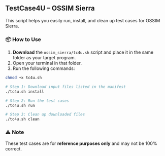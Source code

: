 
## TestCase4U – OSSIM Sierra

This script helps you easily run, install, and clean up test cases for OSSIM Sierra.

### 📦 How to Use

1. **Download** the `ossim_sierra/tc4u.sh` script and place it in the same folder as your target program.
2. Open your terminal in that folder.
3. Run the following commands:

```bash
chmod +x tc4u.sh

# Step 1: Download input files listed in the manifest
./tc4u.sh install

# Step 2: Run the test cases
./tc4u.sh run

# Step 3: Clean up downloaded files
./tc4u.sh clean
```

### ⚠️ Note
These test cases are for **reference purposes only** and may not be 100% correct.

